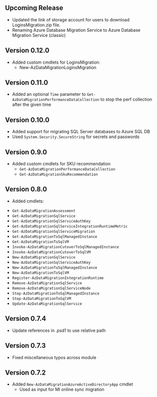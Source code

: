 <!--
    Please leave this section at the top of the change log.

    Changes for the upcoming release should go under the section titled "Upcoming Release", and should adhere to the following format:

    ## Upcoming Release
    * Overview of change #1
        - Additional information about change #1
    * Overview of change #2
        - Additional information about change #2
        - Additional information about change #2
    * Overview of change #3
    * Overview of change #4
        - Additional information about change #4

    ## YYYY.MM.DD - Version X.Y.Z (Previous Release)
    * Overview of change #1
        - Additional information about change #1
-->
## Upcoming Release
* Updated the link of storage account for users to download LoginsMigration.zip file.
* Renaming Azure Database Migration Service to Azure Database Migration Service (classic)

## Version 0.12.0
* Added custom cmdlets for LoginsMigration:
  - New-AzDataMigrationLoginsMigration

## Version 0.11.0
* Added an optional `Time` parameter to `Get-AzDataMigrationPerformanceDataCollection` to stop the perf collection after the given time 

## Version 0.10.0
* Added support for migrating SQL Server databases to Azure SQL DB
* Used `System.Security.SecureString` for secrets and passwords

## Version 0.9.0
* Added custom cmdlets for SKU recommendation
    - `Get-AzDataMigrationPerformanceDataCollection`
    - `Get-AzDataMigrationSkuRecommendation`

## Version 0.8.0
* Added cmdlets:
 - `Get-AzDataMigrationAssessment`
 - `Get-AzDataMigrationSqlService`
 - `Get-AzDataMigrationSqlServiceAuthKey`
 - `Get-AzDataMigrationSqlServiceIntegrationRuntimeMetric`
 - `Get-AzDataMigrationSqlServiceMigration`
 - `Get-AzDataMigrationToSqlManagedInstance`
 - `Get-AzDataMigrationToSqlVM`
 - `Invoke-AzDataMigrationCutoverToSqlManagedInstance`
 - `Invoke-AzDataMigrationCutoverToSqlVM`
 - `New-AzDataMigrationSqlService`
 - `New-AzDataMigrationSqlServiceAuthKey`
 - `New-AzDataMigrationToSqlManagedInstance`
 - `New-AzDataMigrationToSqlVM`
 - `Register-AzDataMigrationIntegrationRuntime`
 - `Remove-AzDataMigrationSqlService`
 - `Remove-AzDataMigrationSqlServiceNode`
 - `Stop-AzDataMigrationToSqlManagedInstance`
 - `Stop-AzDataMigrationToSqlVM`
 - `Update-AzDataMigrationSqlService`

## Version 0.7.4
* Update references in .psd1 to use relative path

## Version 0.7.3
* Fixed miscellaneous typos across module

## Version 0.7.2
* Added `New-AzDataMigrationAzureActiveDirectoryApp` cmdlet
    - Used as input for MI online sync migration
